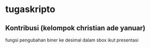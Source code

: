# tugaskripto
## Kontribusi (kelompok christian ade yanuar)
fungsi pengubahan biner ke desimal dalam sbox
ikut presentasi
